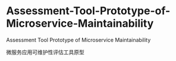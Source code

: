 # Assessment-Tool-Prototype-of-Microservice-Maintainability
Assessment Tool Prototype of Microservice Maintainability

微服务应用可维护性评估工具原型
